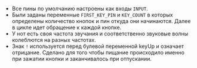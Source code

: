 - Все пины по умолчанию настроены как входы `INPUT`.
- Были заданы переменные `FIRST_KEY_PIN` и `KEY_COUNT` в которых определены количество кнопок и пин откуда они начинаются.  Далее в цикле идет обращение к каждой кнопке.
- У нот есть своя частота звучания и соответственно звуковые волны колеблются на разных частотах.
- Знак `!` используется перед булевой переменной keyUp и означает отрицание. Сделано для того чтобы пищание происходило именно при зажатии кнопки и заканчивалось при отпускании.
